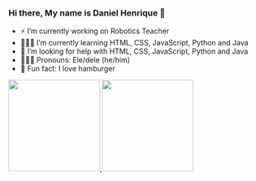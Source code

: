 ### Hi there, My name is Daniel Henrique 👋

- ⚡ I’m currently working on Robotics Teacher
- 👨🏽‍💻 I’m currently learning HTML, CSS, JavaScript, Python and Java
- 🚩 I’m looking for help with HTML, CSS, JavaScript, Python and Java
- 🙎🏽‍♂️ Pronouns: Ele/dele (he/him)
- 🍔 Fun fact: I love hamburger

<div>
  <a href="https://github.com/Danhrs">
  <img height="180cm" src="https://github-readme-stats.vercel.app/api?username=Danhrs&show_icons=true&title_color=f29b97&icon_color=800000&text_color=d54240&bg_color=DEG,0b0b0b,222222"/>
  <img height="180cm" src="https://github-readme-stats.vercel.app/api/top-langs/?username=Danhrs&layout=compact&langs_count=23&&title_color=f29b97&icon_color=800000&text_color=d54240&bg_color=DEG,222222,0b0b0b"/>
</div>
